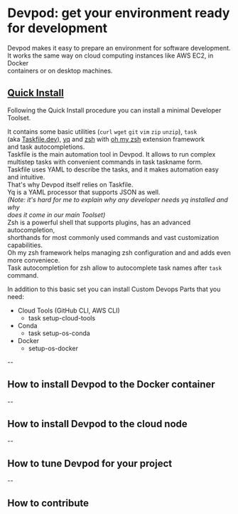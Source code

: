 # Devpod: get your environment ready for development

Devpod makes it easy to prepare an environment for software development.  
It works the same way on cloud computing instances like AWS EC2, in Docker  
containers or on desktop machines.

## [Quick Install](https://github.com/yairdar/devpod/blob/main/README.md#quick-install)

Following the Quick Install procedure you can install a minimal Developer Toolset.

It contains some basic utilities (`curl` `wget` `git` `vim`  `zip` `unzip`), `task`  
(aka [Taskfile.dev](https://taskfile.dev)),
[yq](https://mikefarah.gitbook.io/yq) and [zsh](https://zsh.sourceforge.io/)
with [oh my zsh](https://ohmyz.sh) extension framework  
and task autocompletions.  
Taskfile is the main automation tool in Devpod. It allows to run complex  
multistep tasks with convenient commands in task taskname form.  
Taskfile uses YAML to describe the tasks, and it makes automation easy and intuitive.  
That's why Devpod itself relies on Taskfile.  
Yq is a YAML processor that supports JSON as well.  
_(Note: it's hard for me to explain why any developer needs yq installed and why_  
_does it come in our main Toolset)_  
Zsh is a powerful shell that supports plugins, has an advanced autocompletion,  
shorthands for most commonly used commands and vast customization capabilities.  
Oh my zsh framework helps managing zsh configuration and and adds even more conveniece.  
Task autocompletion for zsh allow to autocomplete task names after `task` command.

In addition to this basic set you can install Custom Devops Parts that you need:

- Cloud Tools (GitHub CLI, AWS CLI)
  - task setup-cloud-tools
- Conda
  - task setup-os-conda
- Docker
  - setup-os-docker

--

## How to install Devpod to the Docker container

--

## How to install Devpod to the cloud node

--

## How to tune Devpod for your project

--

## How to contribute